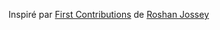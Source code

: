 Inspiré par [First Contributions](https://github.com/firstcontributions/first-contributions) de [Roshan Jossey](https://github.com/Roshanjossey)


